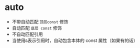 
auto
=========

-   不带自动匹配 `顶层const` 修饰 
-   自动匹配 `底层 const` 修饰
-   不自动匹配引用
-   当使用`&`表示引用时，自动包含本体的 const 属性（如果有的话）

